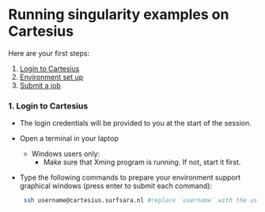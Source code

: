 # Running singularity examples on Cartesius

Here are your first steps:

1. [Login to Cartesius](#cartesius-login)
2. [Environment set up](#cartesius-env)
3. [Submit a job](#job-submit)

### <a name="cartesius-login"></a> 1. Login to Cartesius

* The login credentials will be provided to you at the start of the session.
* Open a terminal in your laptop
  * Windows users only: 
    * Make sure that Xming program is running. If not, start it first.
* Type the following commands to prepare your environment support graphical windows (press enter to submit each command):
  
    ```sh
     ssh username@cartesius.surfsara.nl #replace `username` with the username assigned to you
    ```
  


